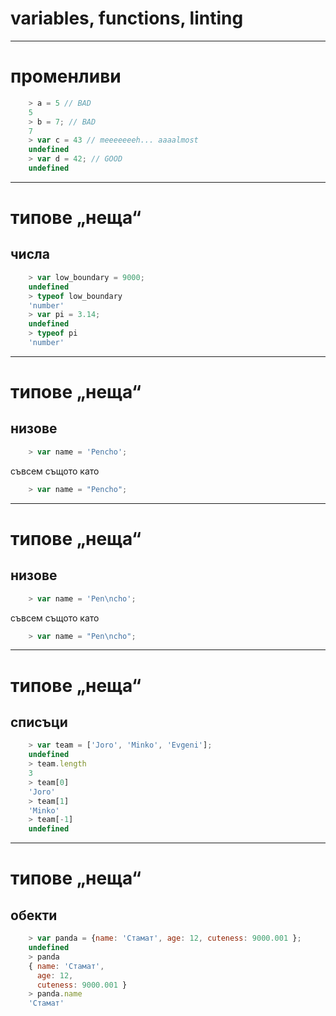 # variables, functions, linting

---

# променливи

```javascript
    > a = 5 // BAD
    5
    > b = 7; // BAD
    7
    > var c = 43 // meeeeeeeh... aaaalmost
    undefined
    > var d = 42; // GOOD
    undefined
```

---

# типове „неща“
## числа

```javascript
    > var low_boundary = 9000;
    undefined
    > typeof low_boundary
    'number'
    > var pi = 3.14;
    undefined
    > typeof pi
    'number'
```

---
# типове „неща“
## низове

```javascript
    > var name = 'Pencho';
```

съвсем същото като

```javascript
    > var name = "Pencho";
```

---
# типове „неща“
## низове

```javascript
    > var name = 'Pen\ncho';
```

съвсем същото като

```javascript
    > var name = "Pen\ncho";
```

---
# типове „неща“
## списъци

```javascript
    > var team = ['Joro', 'Minko', 'Evgeni'];
    undefined
    > team.length
    3
    > team[0]
    'Joro'
    > team[1]
    'Minko'
    > team[-1]
    undefined
```

---
# типове „неща“
## обекти

```javascript
    > var panda = {name: 'Стамат', age: 12, cuteness: 9000.001 };
    undefined
    > panda
    { name: 'Стамат',
      age: 12,
      cuteness: 9000.001 }
    > panda.name
    'Стамат'
```
